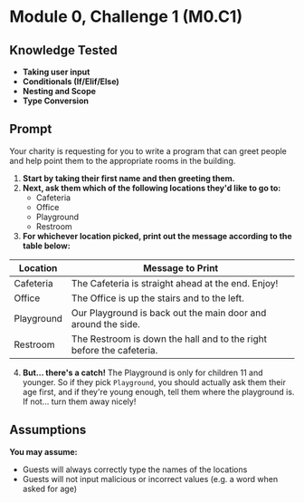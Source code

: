 # Module 0, Challenge 1 (M0.C1)

## Knowledge Tested
- **Taking user input**
- **Conditionals (If/Elif/Else)**
- **Nesting and Scope**
- **Type Conversion**

## Prompt

Your charity is requesting for you to write a program that can greet people and help point them to the appropriate rooms in the building.

1. **Start by taking their first name and then greeting them.**
2. **Next, ask them which of the following locations they'd like to go to:**
    - Cafeteria
    - Office
    - Playground
    - Restroom
3. **For whichever location picked, print out the message according to the table below:**

Location   | Message to Print
-----------|---------------------------------------------------------------------
Cafeteria  | The Cafeteria is straight ahead at the end. Enjoy! 
Office     | The Office is up the stairs and to the left. 
Playground | Our Playground is back out the main door and around the side.
Restroom   | The Restroom is down the hall and to the right before the cafeteria.

4. **But... there's a catch!** The Playground is only for children 11 and younger. So if they pick `Playground`, you should actually ask them their age first, and if they're young enough, tell them where the playground is. If not... turn them away nicely!

## Assumptions
**You may assume:**
- Guests will always correctly type the names of the locations
- Guests will not input malicious or incorrect values (e.g. a word when asked for age)
